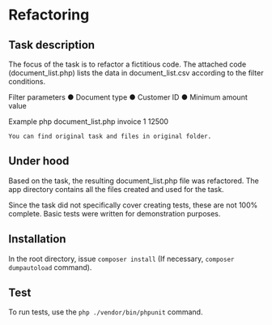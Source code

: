 # Refactoring

## Task description
The focus of the task is to refactor a fictitious code. The attached code (document_list.php) lists the data in document_list.csv according to the filter
conditions.

Filter parameters
● Document type
● Customer ID
● Minimum amount value

Example
php document_list.php invoice 1 12500

```tip
You can find original task and files in original folder. 
```

## Under hood
Based on the task, the resulting document_list.php file was refactored.
The app directory contains all the files created and used for the task.

Since the task did not specifically cover creating tests, these are not 100% complete.
Basic tests were written for demonstration purposes.

## Installation
In the root directory, issue `composer install` (If necessary, `composer dumpautoload` command).

## Test
To run tests, use the `php ./vendor/bin/phpunit` command.
